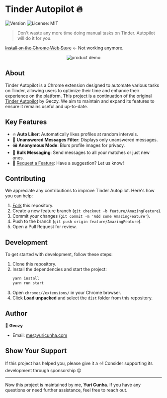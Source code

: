 # Tinder Autopilot 🔥
![Version](https://img.shields.io/badge/version-2.0.8-blue.svg?cacheSeconds=2592000)
![License: MIT](https://img.shields.io/badge/License-MIT-yellow.svg)

> Don't waste any more time doing manual tasks on Tinder. Autopilot will do it for you.

~~[Install on the Chrome Web Store](https://chrome.google.com/webstore/detail/autopilot-for-tinder/bfpgbjekakfijondlfloonhdkcjlhehg?hl=en)~~ <- Not working anymore.

<p align="center">
    <img src="https://i.imgur.com/wz8fHwG.png" alt="product demo">
</p>

## About

Tinder Autopilot is a Chrome extension designed to automate various tasks on Tinder, allowing users to optimize their time and enhance their experience on the platform. This project is a continuation of the original [Tinder Autopilot](https://github.com/isyuricunha/tinder-autopilot) by Geczy. We aim to maintain and expand its features to ensure it remains useful and up-to-date.

## Key Features

- 🔥 **Auto Liker**: Automatically likes profiles at random intervals.
- 🤫 **Unanswered Messages Filter**: Displays only unanswered messages.
- 🖼 **Anonymous Mode**: Blurs profile images for privacy.
- 💌 **Bulk Messaging**: Send messages to all your matches or just new ones.
- 📢 [Request a Feature](https://github.com/isyuricunha/tinder-autopilot/issues/new): Have a suggestion? Let us know!

## Contributing

We appreciate any contributions to improve Tinder Autopilot. Here's how you can help:

1. [Fork](https://github.com/isyuricunha/tinder-autopilot/fork) this repository.
2. Create a new feature branch (`git checkout -b feature/AmazingFeature`).
3. Commit your changes (`git commit -m 'Add some AmazingFeature'`).
4. Push to the branch (`git push origin feature/AmazingFeature`).
5. Open a Pull Request for review.

## Development

To get started with development, follow these steps:

1. Clone this repository.
2. Install the dependencies and start the project:
   ```sh
   yarn install
   yarn run start
   ```
3. Open `chrome://extensions/` in your Chrome browser.
4. Click **Load unpacked** and select the `dist` folder from this repository.

## Author

👤 **Geczy**
- Email: [me@yuricunha.com](mailto:me@yuricunha.com)

## Show Your Support

If this project has helped you, please give it a ⭐️! Consider supporting its development through sponsorship 😍

---

Now this project is maintained by me, **Yuri Cunha**. If you have any questions or need further assistance, feel free to reach out.
